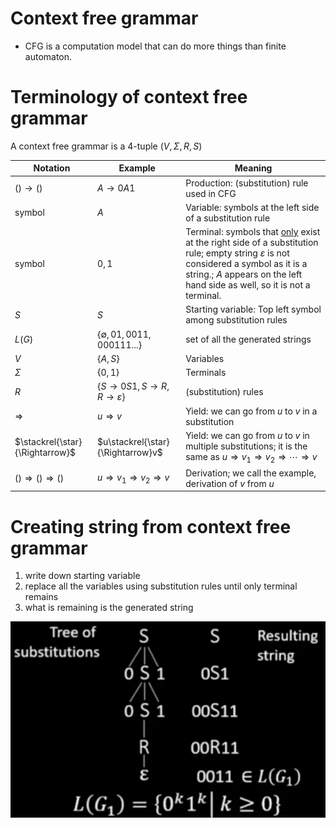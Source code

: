 # Context free grammar
* CFG is a computation model that can do more things than finite automaton.

# Terminology of context free grammar
A context free grammar is a 4-tuple $\left(V,\Sigma,R,S\right)$

|Notation|Example|Meaning|
|--------|-------|-------|
|$()\rightarrow()$|$A\rightarrow 0A1$|Production: (substitution) rule used in CFG|
|symbol|$A$|Variable: symbols at the left side of a substitution rule|
|symbol|$0,1$|Terminal: symbols that <u>only</u> exist at the right side of a substitution rule; empty string $\varepsilon$ is not considered a symbol as it is a string.; $A$ appears on the left hand side as well, so it is not a terminal.|
|$S$|$S$|Starting variable: Top left symbol among substitution rules|
|$L(G)$|$\lbrace \emptyset,01,0011,000111...\rbrace$|set of all the generated strings|
|$V$|$\lbrace A,S\rbrace$|Variables|
|$\Sigma$|$\lbrace 0,1\rbrace$|Terminals|
|$R$|$\lbrace S\rightarrow 0S1, S\rightarrow R, R\rightarrow \varepsilon \rbrace$|(substitution) rules|
|$\Rightarrow$|$u\Rightarrow v$|Yield: we can go from $u$ to $v$ in a substitution|
|$\stackrel{\star}{\Rightarrow}$|$u\stackrel{\star}{\Rightarrow}v$|Yield: we can go from $u$ to $v$ in multiple substitutions; it is the same as $u\Rightarrow v_{1}\Rightarrow v_{2}\Rightarrow \cdots \Rightarrow v$|
|$()\Rightarrow () \Rightarrow()$|$u\Rightarrow v_{1}\Rightarrow v_{2}\Rightarrow v$|Derivation; we call the example, derivation of $v$ from $u$|


# Creating string from context free grammar
1. write down starting variable
1. replace all the variables using substitution rules until only terminal remains
1. what is remaining is the generated string

![Example of context free grammar](/image/Example%20of%20CFG.png)
